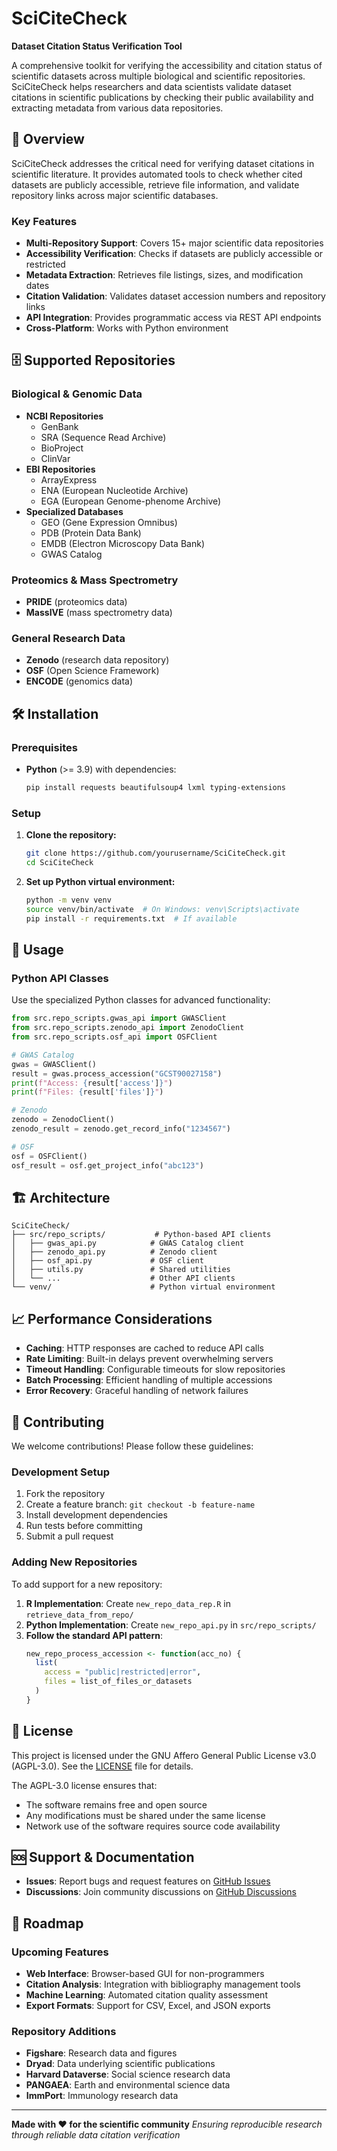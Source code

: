 # SciCiteCheck

**Dataset Citation Status Verification Tool**

A comprehensive toolkit for verifying the accessibility and citation status of scientific datasets across multiple biological and scientific repositories. SciCiteCheck helps researchers and data scientists validate dataset citations in scientific publications by checking their public availability and extracting metadata from various data repositories.

## 🎯 Overview

SciCiteCheck addresses the critical need for verifying dataset citations in scientific literature. It provides automated tools to check whether cited datasets are publicly accessible, retrieve file information, and validate repository links across major scientific databases.

### Key Features

- **Multi-Repository Support**: Covers 15+ major scientific data repositories
- **Accessibility Verification**: Checks if datasets are publicly accessible or restricted
- **Metadata Extraction**: Retrieves file listings, sizes, and modification dates
- **Citation Validation**: Validates dataset accession numbers and repository links
- **API Integration**: Provides programmatic access via REST API endpoints
- **Cross-Platform**: Works with Python environment

## 🗄️ Supported Repositories

### Biological & Genomic Data
- **NCBI Repositories**
  - GenBank
  - SRA (Sequence Read Archive)
  - BioProject
  - ClinVar
- **EBI Repositories**
  - ArrayExpress
  - ENA (European Nucleotide Archive)
  - EGA (European Genome-phenome Archive)
- **Specialized Databases**
  - GEO (Gene Expression Omnibus)
  - PDB (Protein Data Bank)
  - EMDB (Electron Microscopy Data Bank)
  - GWAS Catalog

### Proteomics & Mass Spectrometry
- **PRIDE** (proteomics data)
- **MassIVE** (mass spectrometry data)

### General Research Data
- **Zenodo** (research data repository)
- **OSF** (Open Science Framework)
- **ENCODE** (genomics data)

## 🛠️ Installation

### Prerequisites

- **Python** (>= 3.9) with dependencies:
  ```bash
  pip install requests beautifulsoup4 lxml typing-extensions
  ```

### Setup

1. **Clone the repository:**
   ```bash
   git clone https://github.com/yourusername/SciCiteCheck.git
   cd SciCiteCheck
   ```

2. **Set up Python virtual environment:**
   ```bash
   python -m venv venv
   source venv/bin/activate  # On Windows: venv\Scripts\activate
   pip install -r requirements.txt  # If available
   ```


## 🚀 Usage

### Python API Classes

Use the specialized Python classes for advanced functionality:

```python
from src.repo_scripts.gwas_api import GWASClient
from src.repo_scripts.zenodo_api import ZenodoClient
from src.repo_scripts.osf_api import OSFClient

# GWAS Catalog
gwas = GWASClient()
result = gwas.process_accession("GCST90027158")
print(f"Access: {result['access']}")
print(f"Files: {result['files']}")

# Zenodo
zenodo = ZenodoClient()
zenodo_result = zenodo.get_record_info("1234567")

# OSF
osf = OSFClient()
osf_result = osf.get_project_info("abc123")
```

## 🏗️ Architecture

```
SciCiteCheck/
├── src/repo_scripts/           # Python-based API clients
│   ├── gwas_api.py            # GWAS Catalog client
│   ├── zenodo_api.py          # Zenodo client
│   ├── osf_api.py             # OSF client
│   ├── utils.py               # Shared utilities
│   └── ...                    # Other API clients
└── venv/                      # Python virtual environment
```

## 📈 Performance Considerations

- **Caching**: HTTP responses are cached to reduce API calls
- **Rate Limiting**: Built-in delays prevent overwhelming servers
- **Timeout Handling**: Configurable timeouts for slow repositories
- **Batch Processing**: Efficient handling of multiple accessions
- **Error Recovery**: Graceful handling of network failures

## 🤝 Contributing

We welcome contributions! Please follow these guidelines:

### Development Setup

1. Fork the repository
2. Create a feature branch: `git checkout -b feature-name`
3. Install development dependencies
4. Run tests before committing
5. Submit a pull request

### Adding New Repositories

To add support for a new repository:

1. **R Implementation**: Create `new_repo_data_rep.R` in `retrieve_data_from_repo/`
2. **Python Implementation**: Create `new_repo_api.py` in `src/repo_scripts/`
3. **Follow the standard API pattern**:
   ```r
   new_repo_process_accession <- function(acc_no) {
     list(
       access = "public|restricted|error",
       files = list_of_files_or_datasets
     )
   }
   ```
## 📜 License

This project is licensed under the GNU Affero General Public License v3.0 (AGPL-3.0). See the [LICENSE](LICENSE) file for details.

The AGPL-3.0 license ensures that:
- The software remains free and open source
- Any modifications must be shared under the same license
- Network use of the software requires source code availability


## 🆘 Support & Documentation

- **Issues**: Report bugs and request features on [GitHub Issues](https://github.com/yourusername/SciCiteCheck/issues)
- **Discussions**: Join community discussions on [GitHub Discussions](https://github.com/yourusername/SciCiteCheck/discussions)

## 🔮 Roadmap

### Upcoming Features

- **Web Interface**: Browser-based GUI for non-programmers
- **Citation Analysis**: Integration with bibliography management tools
- **Machine Learning**: Automated citation quality assessment
- **Export Formats**: Support for CSV, Excel, and JSON exports

### Repository Additions

- **Figshare**: Research data and figures
- **Dryad**: Data underlying scientific publications
- **Harvard Dataverse**: Social science research data
- **PANGAEA**: Earth and environmental science data
- **ImmPort**: Immunology research data

---

**Made with ❤️ for the scientific community**
*Ensuring reproducible research through reliable data citation verification*
